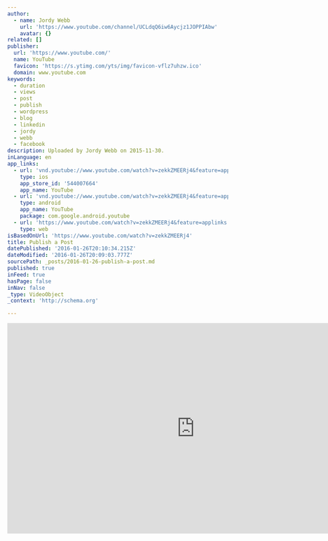 ```yaml
---
author:
  - name: Jordy Webb
    url: 'https://www.youtube.com/channel/UCLdqQ6iw6Aycjz1JOPPIAbw'
    avatar: {}
related: []
publisher:
  url: 'https://www.youtube.com/'
  name: YouTube
  favicon: 'https://s.ytimg.com/yts/img/favicon-vflz7uhzw.ico'
  domain: www.youtube.com
keywords:
  - duration
  - views
  - post
  - publish
  - wordpress
  - blog
  - linkedin
  - jordy
  - webb
  - facebook
description: Uploaded by Jordy Webb on 2015-11-30.
inLanguage: en
app_links:
  - url: 'vnd.youtube://www.youtube.com/watch?v=zekkZMEERj4&feature=applinks'
    type: ios
    app_store_id: '544007664'
    app_name: YouTube
  - url: 'vnd.youtube://www.youtube.com/watch?v=zekkZMEERj4&feature=applinks'
    type: android
    app_name: YouTube
    package: com.google.android.youtube
  - url: 'https://www.youtube.com/watch?v=zekkZMEERj4&feature=applinks'
    type: web
isBasedOnUrl: 'https://www.youtube.com/watch?v=zekkZMEERj4'
title: Publish a Post
datePublished: '2016-01-26T20:10:34.215Z'
dateModified: '2016-01-26T20:09:03.777Z'
sourcePath: _posts/2016-01-26-publish-a-post.md
published: true
inFeed: true
hasPage: false
inNav: false
_type: VideoObject
_context: 'http://schema.org'

---
```

<iframe src="https://cdn.embedly.com/widgets/media.html?src=https%3A%2F%2Fwww.youtube.com%2Fembed%2FzekkZMEERj4%3Ffeature%3Doembed&amp;url=https%3A%2F%2Fwww.youtube.com%2Fwatch%3Fv%3DzekkZMEERj4&amp;image=https%3A%2F%2Fi.ytimg.com%2Fvi%2FzekkZMEERj4%2Fhqdefault.jpg&amp;key=b7d04c9b404c499eba89ee7072e1c4f7&amp;type=text%2Fhtml&amp;schema=youtube" width="854" height="480" scrolling="no" frameborder="0" allowfullscreen="allowfullscreen" style=""></iframe>
